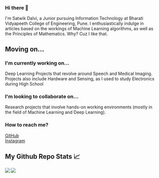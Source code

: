 ### Hi there 👋
 I'm Satwik Dalvi, a Junior pursuing Information Technology at Bharati Vidyapeeth College of Engineering, Pune. 
 I enthusiastically indulge in articles based on the workings of Machine Learning algorithms, as well as the Principles of Mathematics. Why? Cuz I like that.
 
 ## Moving on...
 ### I'm currently working on...
 Deep Learning Projects that revolve around Speech and Medical Imaging.
 Projects also include Hardware and Sensing, as I used to study Electronics during High School
 
 ### I'm looking to collaborate on...
 Research projects that involve hands-on working environments (mostly in the field of Machine Learning and Deep Learning).
 
 ### How to reach me?
 [GitHub](https://github.com/7wikd/) <br />
 [Instagram](https://www.instagram.com/7wikd/)
 
 ## My Github Repo Stats 📈

<img align="left" src="https://github-readme-stats.vercel.app/api/?username=7wikd&show_icons=true&title_color=73ffbb&icon_color=73ffbb&text_color=73ffbb&bg_color=151515&count_private=true&hide_title=true" />

<img align="left" src="https://github-readme-stats.vercel.app/api/top-langs/?username=7wikd&show_icons=true&title_color=73ffbb&icon_color=73ffbb&text_color=fff&bg_color=151515&count_private=true&layout=compact" />
 
<!--
**7wikd/7wikd** is a ✨ _special_ ✨ repository because its `README.md` (this file) appears on your GitHub profile.

Here are some ideas to get you started:

- 🔭 I’m currently working on ...
- 🌱 I’m currently learning ...
- 👯 I’m looking to collaborate on ...
- 🤔 I’m looking for help with ...
- 💬 Ask me about ...
- 📫 How to reach me: ...
- 😄 Pronouns: ...
- ⚡ Fun fact: ...
-->
